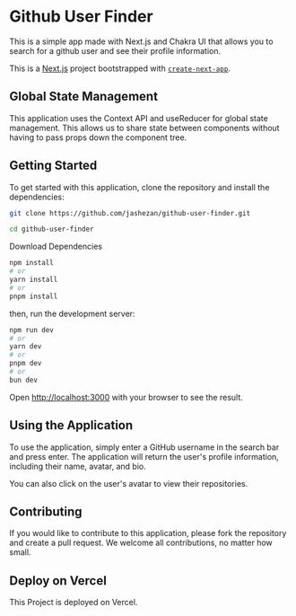 # Github User Finder

This is a simple app made with Next.js and Chakra UI that allows you to search for a github user and see their profile information.

This is a [Next.js](https://nextjs.org/) project bootstrapped with [`create-next-app`](https://github.com/vercel/next.js/tree/canary/packages/create-next-app).

## Global State Management

This application uses the Context API and useReducer for global state management. This allows us to share state between components without having to pass props down the component tree.

## Getting Started


To get started with this application, clone the repository and install the dependencies:

```bash
git clone https://github.com/jashezan/github-user-finder.git
```

```bash
cd github-user-finder
```

Download Dependencies

```bash
npm install
# or
yarn install
# or
pnpm install
```

then, run the development server:

```bash
npm run dev
# or
yarn dev
# or
pnpm dev
# or
bun dev
```

Open [http://localhost:3000](http://localhost:3000) with your browser to see the result.

## Using the Application

To use the application, simply enter a GitHub username in the search bar and press enter. The application will return the user's profile information, including their name, avatar, and bio.

You can also click on the user's avatar to view their repositories.

## Contributing

If you would like to contribute to this application, please fork the repository and create a pull request. We welcome all contributions, no matter how small.

## Deploy on Vercel

This Project is deployed on Vercel. 
